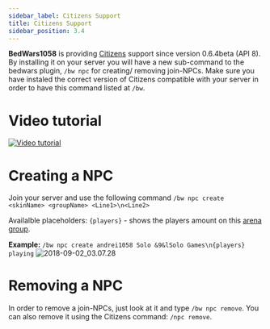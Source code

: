 ```yaml
---
sidebar_label: Citizens Support
title: Citizens Support
sidebar_position: 3.4
---
```

**BedWars1058** is providing [Citizens](https://www.spigotmc.org/resources/citizens.13811/) support since version 0.6.4beta (API 8). By installing it on your server you will have a new sub-command to the bedwars plugin, `/bw npc` for creating/ removing join-NPCs. Make sure you have instaled the correct version of Citizens compatible with your server in order to have this command listed at `/bw`.

# Video tutorial

[![Video tutorial](https://img.youtube.com/vi/6aluXVNN--Q/0.jpg)](https://www.youtube.com/watch?v=6aluXVNN--Q "Tutorial")

# Creating a NPC
Join your server and use the following command `/bw npc create <skinName> <groupName> <Line1>\n<Line2>`

Availalble placeholders: `{players}` - shows the players amount on this [arena group](https://wiki.andrei1058.dev/docs/BedWars1058/setup/arena-groups/).

**Example:** `/bw npc create andrei1058 Solo &9&lSolo Games\n{players} playing`
![2018-09-02_03.07.28](/uploads/2018-09-02_03.07.28.png)

# Removing a NPC
In order to remove a join-NPCs, just look at it and type `/bw npc remove`. You can also remove it using the Citizens command: `/npc remove`.
